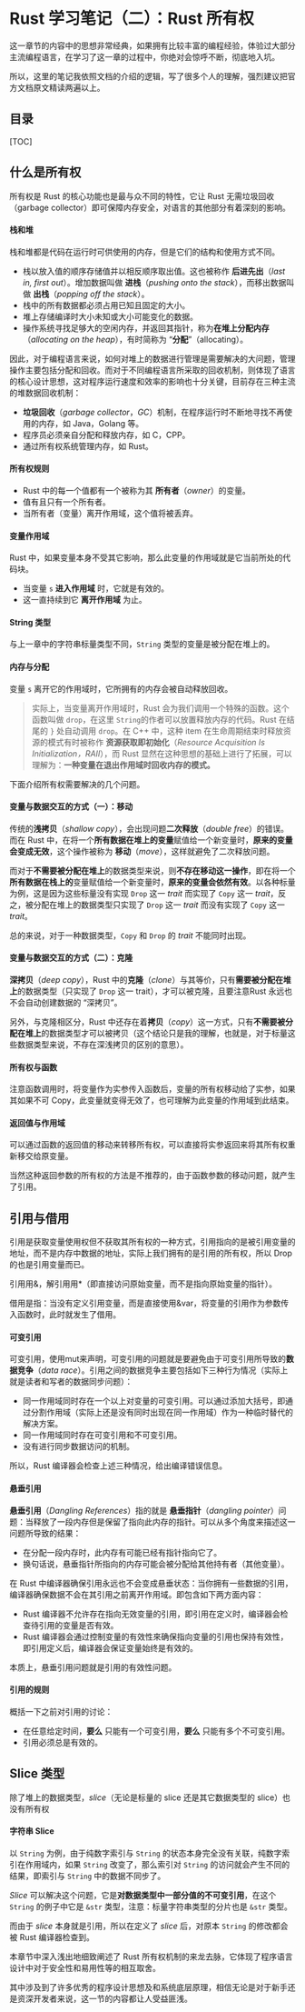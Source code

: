 # Rust 学习笔记（二）：Rust 所有权

这一章节的内容中的思想非常经典，如果拥有比较丰富的编程经验，体验过大部分主流编程语言，在学习了这一章的过程中，你绝对会惊呼不断，彻底地入坑。

所以，这里的笔记我依照文档的介绍的逻辑，写了很多个人的理解，强烈建议把官方文档原文精读两遍以上。

## 目录

[TOC]

## 什么是所有权

所有权是 Rust 的核心功能也是最与众不同的特性，它让 Rust 无需垃圾回收（garbage collector）即可保障内存安全，对语言的其他部分有着深刻的影响。

#### 栈和堆

栈和堆都是代码在运行时可供使用的内存，但是它们的结构和使用方式不同。

- 栈以放入值的顺序存储值并以相反顺序取出值。这也被称作 **后进先出**（*last in, first out*）。增加数据叫做 **进栈**（*pushing onto the stack*），而移出数据叫做 **出栈**（*popping off the stack*）。
- 栈中的所有数据都必须占用已知且固定的大小。
- 堆上存储编译时大小未知或大小可能变化的数据。
- 操作系统寻找足够大的空闲内存，并返回其指针，称为**在堆上分配内存**（*allocating on the heap*），有时简称为 “**分配**”（allocating）。

因此，对于编程语言来说，如何对堆上的数据进行管理是需要解决的大问题，管理操作主要包括分配和回收。而对于不同编程语言所采取的回收机制，则体现了语言的核心设计思想，这对程序运行速度和效率的影响也十分关键，目前存在三种主流的堆数据回收机制：

- **垃圾回收**（*garbage collector*，*GC*）机制，在程序运行时不断地寻找不再使用的内存，如 Java，Golang 等。
- 程序员必须亲自分配和释放内存，如 C，CPP。
- 通过所有权系统管理内存，如 Rust。

#### 所有权规则

- Rust 中的每一个值都有一个被称为其 **所有者**（*owner*）的变量。
- 值有且只有一个所有者。
- 当所有者（变量）离开作用域，这个值将被丢弃。

#### 变量作用域

Rust 中，如果变量本身不受其它影响，那么此变量的作用域就是它当前所处的代码块。

- 当变量 `s` **进入作用域** 时，它就是有效的。
- 这一直持续到它 **离开作用域** 为止。

#### String 类型

与上一章中的字符串标量类型不同，`String` 类型的变量是被分配在堆上的。

#### 内存与分配

变量 `s`  离开它的作用域时，它所拥有的内存会被自动释放回收。

> 实际上，当变量离开作用域时，Rust 会为我们调用一个特殊的函数。这个函数叫做 `drop`，在这里 `String`的作者可以放置释放内存的代码。Rust 在结尾的 `}` 处自动调用 `drop`。在 C++ 中，这种 item 在生命周期结束时释放资源的模式有时被称作 **资源获取即初始化**（*Resource Acquisition Is Initialization，RAII*），而 Rust 显然在这种思想的基础上进行了拓展，可以理解为：**一种变量在退出作用域时回收内存的模式。**

下面介绍所有权需要解决的几个问题。

#### 变量与数据交互的方式（一）：移动

传统的**浅拷贝**（*shallow copy*），会出现问题**二次释放**（*double free*）的错误。而在 Rust 中，在将一个**所有数据在堆上的变量**赋值给一个新变量时，**原来的变量会变成无效**，这个操作被称为 **移动**（*move*），这样就避免了二次释放问题。

而对于**不需要被分配在堆上**的数据类型来说，则**不存在移动这一操作**，即在将一个**所有数据在栈上的**变量赋值给一个新变量时，**原来的变量会依然有效**。以各种标量为例，这是因为这些标量没有实现 `Drop` 这一 *trait* 而实现了 `Copy` 这一 *trait*，反之，被分配在堆上的数据类型只实现了 `Drop` 这一 *trait* 而没有实现了 `Copy` 这一 *trait*。

总的来说，对于一种数据类型，`Copy` 和 `Drop` 的 *trait* 不能同时出现。

#### 变量与数据交互的方式（二）：克隆

**深拷贝**（*deep copy*），Rust 中的**克隆**（*clone*）与其等价，只有**需要被分配在堆上**的数据类型（只实现了 `Drop` 这一 trait），才可以被克隆，且要注意Rust 永远也不会自动创建数据的 “深拷贝”。

另外，与克隆相区分，Rust 中还存在着**拷贝**（*copy*）这一方式，只有**不需要被分配在堆上**的数据类型才可以被拷贝（这个结论只是我的理解，也就是，对于标量这些数据类型来说，不存在深浅拷贝的区别的意思）。

#### 所有权与函数

注意函数调用时，将变量作为实参传入函数后，变量的所有权移动给了实参，如果其如果不可 Copy，此变量就变得无效了，也可理解为此变量的作用域到此结束。

#### 返回值与作用域

可以通过函数的返回值的移动来转移所有权，可以直接将实参返回来将其所有权重新移交给原变量。

当然这种返回参数的所有权的方法是不推荐的，由于函数参数的移动问题，就产生了引用。

## 引用与借用

引用是获取变量使用权但不获取其所有权的一种方式，引用指向的是被引用变量的地址，而不是内存中数据的地址，实际上我们拥有的是引用的所有权，所以 Drop 的也是引用变量而已。

引用用&，解引用用*（即直接访问原始变量，而不是指向原始变量的指针）。

借用是指：当没有定义引用变量，而是直接使用&var，将变量的引用作为参数传入函数时，此时就发生了借用。

#### 可变引用

可变引用，使用mut来声明，可变引用的问题就是要避免由于可变引用所导致的**数据竞争**（*data race*）。引用之间的数据竞争主要包括如下三种行为情况（实际上就是读者和写者的数据同步问题）：

- 同一作用域同时存在一个以上对变量的可变引用。可以通过添加大括号，即通过分割作用域（实际上还是没有同时出现在同一作用域）作为一种临时替代的解决方案。
- 同一作用域同时存在可变引用和不可变引用。
- 没有进行同步数据访问的机制。

所以，Rust 编译器会检查上述三种情况，给出编译错误信息。

#### 悬垂引用

**悬垂引用**（*Dangling References*）指的就是 **悬垂指针**（*dangling pointer*）问题：当释放了一段内存但是保留了指向此内存的指针。可以从多个角度来描述这一问题所导致的结果：

- 在分配一段内存时，此内存有可能已经有指针指向它了。
- 换句话说，悬垂指针所指向的内存可能会被分配给其他持有者（其他变量）。

在 Rust 中编译器确保引用永远也不会变成悬垂状态：当你拥有一些数据的引用，编译器确保数据不会在其引用之前离开作用域。即包含如下两方面内容：

- Rust 编译器不允许存在指向无效变量的引用，即引用在定义时，编译器会检查待引用的变量是否有效。
- Rust 编译器会通过控制变量的有效性來确保指向变量的引用也保持有效性，即引用定义后，编译器会保证变量始终是有效的。

本质上，悬垂引用问题就是引用的有效性问题。

#### 引用的规则

概括一下之前对引用的讨论：

- 在任意给定时间，**要么** 只能有一个可变引用，**要么** 只能有多个不可变引用。
- 引用必须总是有效的。

## Slice 类型

除了堆上的数据类型，*slice*（无论是标量的 slice 还是其它数据类型的 slice）也没有所有权

#### 字符串 Slice

以 `String` 为例，由于纯数字索引与 `String` 的状态本身完全没有关联，纯数字索引在作用域内，如果 `String` 改变了，那么索引对 `String` 的访问就会产生不同的结果，即索引与 `String` 中的数据不同步了。

*Slice* 可以解决这个问题，它是**对数据类型中一部分值的不可变引用**，在这个 `String` 的例子中它是 `&str` 类型，注意：标量字符串类型的分片也是 `&str` 类型。

而由于 *slice* 本身就是引用，所以在定义了 *slice* 后，对原本 `String` 的修改都会被 Rust 编译器检查到。



本章节中深入浅出地细致阐述了 Rust 所有权机制的来龙去脉，它体现了程序语言设计中对于安全性和易用性等的相互取舍。

其中涉及到了许多优秀的程序设计思想及和系统底层原理，相信无论是对于新手还是资深开发者来说，这一节的内容都让人受益匪浅。